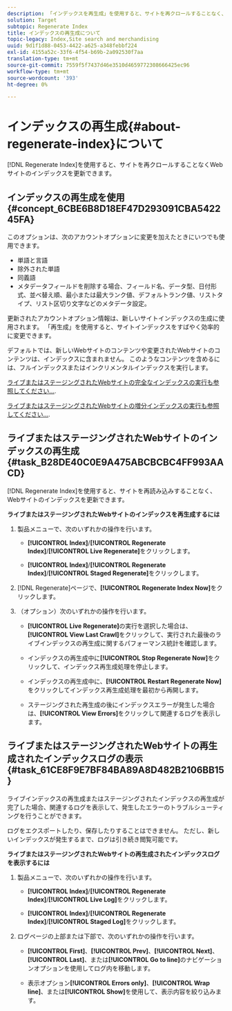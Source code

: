 ```yaml
---
description: 「インデックスを再生成」を使用すると、サイトを再クロールすることなく、Webサイトのインデックスを更新できます。
solution: Target
subtopic: Regenerate Index
title: インデックスの再生成について
topic-legacy: Index,Site search and merchandising
uuid: 9d1f1d88-0453-4422-a625-a348febbf224
exl-id: 4155a52c-33f6-4f54-b69b-2a092530f7aa
translation-type: tm+mt
source-git-commit: 7559f5f7437d46e3510d4659772308666425ec96
workflow-type: tm+mt
source-wordcount: '393'
ht-degree: 0%

---
```


# インデックスの再生成{#about-regenerate-index}について

[!DNL Regenerate Index]を使用すると、サイトを再クロールすることなくWebサイトのインデックスを更新できます。

## インデックスの再生成を使用{#concept_6CBE6B8D18EF47D293091CBA542245FA}

このオプションは、次のアカウントオプションに変更を加えたときにいつでも使用できます。

* 単語と言語
* 除外された単語
* 同義語
* メタデータフィールドを削除する場合、フィールド名、データ型、日付形式、並べ替え順、最小または最大ランク値、デフォルトランク値、リストタイプ、リスト区切り文字などのメタデータ設定。

更新されたアカウントオプション情報は、新しいサイトインデックスの生成に使用されます。 「再生成」を使用すると、サイトインデックスをすばやく効率的に変更できます。

デフォルトでは、新しいWebサイトのコンテンツや変更されたWebサイトのコンテンツは、インデックスに含まれません。 このようなコンテンツを含めるには、フルインデックスまたはインクリメンタルインデックスを実行します。

[ライブまたはステージングされたWebサイトの完全なインデックスの実行も参照してください…](../c-about-index-menu/c-about-full-index.md#task_F7FE04D8A1654A7787FCCA31B45EB42D).

[ライブまたはステージングされたWebサイトの増分インデックスの実行も参照してください…](../c-about-index-menu/c-about-incremental-index.md#task_9BFB6157F3884B2FAECB7E0E9CA318CB).

## ライブまたはステージングされたWebサイトのインデックスの再生成{#task_B28DE40C0E9A475ABCBCBC4FF993AACD}

[!DNL Regenerate Index]を使用すると、サイトを再読み込みすることなく、Webサイトのインデックスを更新できます。

**ライブまたはステージングされたWebサイトのインデックスを再生成するには**

1. 製品メニューで、次のいずれかの操作を行います。

   * **[!UICONTROL Index]**/**[!UICONTROL Regenerate Index]**/**[!UICONTROL Live Regenerate]**&#x200B;をクリックします。

   * **[!UICONTROL Index]**/**[!UICONTROL Regenerate Index]**/**[!UICONTROL Staged Regenerate]**&#x200B;をクリックします。

1. [!DNL Regenerate]ページで、**[!UICONTROL Regenerate Index Now]**&#x200B;をクリックします。
1. （オプション）次のいずれかの操作を行います。

   * **[!UICONTROL Live Regenerate]**&#x200B;の実行を選択した場合は、**[!UICONTROL View Last Crawl]**&#x200B;をクリックして、実行された最後のライブインデックスの再生成に関するパフォーマンス統計を確認します。

   * インデックスの再生成中に&#x200B;**[!UICONTROL Stop Regenerate Now]**&#x200B;をクリックして、インデックス再生成処理を停止します。
   * インデックスの再生成中に、**[!UICONTROL Restart Regenerate Now]**&#x200B;をクリックしてインデックス再生成処理を最初から再開します。
   * ステージングされた再生成の後にインデックスエラーが発生した場合は、**[!UICONTROL View Errors]**&#x200B;をクリックして関連するログを表示します。

## ライブまたはステージングされたWebサイトの再生成されたインデックスログの表示{#task_61CE8F9E7BF84BA89A8D482B2106BB15}

ライブインデックスの再生成またはステージングされたインデックスの再生成が完了した場合、関連するログを表示して、発生したエラーのトラブルシューティングを行うことができます。

ログをエクスポートしたり、保存したりすることはできません。 ただし、新しいインデックスが発生するまで、ログは引き続き閲覧可能です。

**ライブまたはステージングされたWebサイトの再生成されたインデックスログを表示するには**

1. 製品メニューで、次のいずれかの操作を行います。

   * **[!UICONTROL Index]**/**[!UICONTROL Regenerate Index]**/**[!UICONTROL Live Log]**&#x200B;をクリックします。

   * **[!UICONTROL Index]**/**[!UICONTROL Regenerate Index]**/**[!UICONTROL Staged Log]**&#x200B;をクリックします。

1. ログページの上部または下部で、次のいずれかの操作を行います。

   * **[!UICONTROL First]**、**[!UICONTROL Prev]**、**[!UICONTROL Next]**、**[!UICONTROL Last]**、または&#x200B;**[!UICONTROL Go to line]**&#x200B;のナビゲーションオプションを使用してログ内を移動します。

   * 表示オプション&#x200B;**[!UICONTROL Errors only]**、**[!UICONTROL Wrap line]**、または&#x200B;**[!UICONTROL Show]**&#x200B;を使用して、表示内容を絞り込みます。
